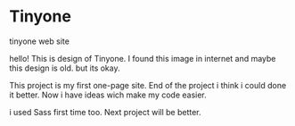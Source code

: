 # Tinyone
tinyone web site

hello!
This is design of Tinyone. I found this image in internet and maybe this design is old. but its okay.

This project is my first one-page site.
End of the project i think i could done it better. Now i have ideas wich make my code easier.

i used Sass first time too.
Next project will be better.
